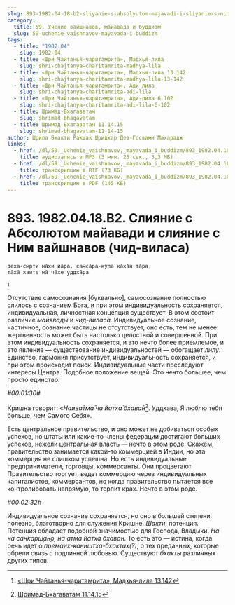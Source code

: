 ```yaml
---
slug: 893-1982-04-18-b2-sliyanie-s-absolyutom-majavadi-i-sliyanie-s-nim-vajshnavov-chid-vilasa
category:
  title: 59. Учение вайшнавов, майавада и буддизм
  slug: 59-uchenie-vaishnavov-mayavada-i-buddizm
tags:
  - title: "1982.04"
    slug: 1982-04
  - title: «Шри Чайтанья-чаритамрита», Мадхья-лила
    slug: shri-chajtanya-charitamrita-madhya-lila
  - title: «Шри Чайтанья-чаритамрита», Мадхья-лила 13.142
    slug: shri-chajtanya-charitamrita-madhya-lila-13-142
  - title: «Шри Чайтанья-чаритамрита», Ади-лила
    slug: shri-chajtanya-charitamrita-adi-lila
  - title: «Шри Чайтанья-чаритамрита», Ади-лила 6.102
    slug: shri-chajtanya-charitamrita-adi-lila-6-102
  - title: Шримад-Бхагаватам
    slug: shrimad-bhagavatam
  - title: Шримад-Бхагаватам 11.14.15
    slug: shrimad-bhagavatam-11-14-15
author: Шрила Бхакти Ракшак Шридхар Дев-Госвами Махарадж
links:
  - href: /dl/59._Uchenie_vaishnavov,_mayavada_i_buddizm/893_1982.04.18.B2_SridharMj_Slijanie_s_Absoljutom_majavadi_i_slijanie_s_Nim_vajshnavov_(chid-vilasa).mp3
    title: аудиозапись в MP3 (3 мин. 25 сек., 3,3 МБ)
  - href: /dl/59._Uchenie_vaishnavov,_mayavada_i_buddizm/893_1982.04.18.B2_SridharMj_Slijanie_s_Absoljutom_majavadi_i_slijanie_s_Nim_vajshnavov_(chid-vilasa).rtf
    title: транскрипцию в RTF (73 КБ)
  - href: /dl/59._Uchenie_vaishnavov,_mayavada_i_buddizm/893_1982.04.18.B2_SridharMj_Slijanie_s_Absoljutom_majavadi_i_slijanie_s_Nim_vajshnavov_(chid-vilasa).pdf
    title: транскрипцию в PDF (145 КБ)
---
```


# 893. 1982.04.18.B2. Слияние с Абсолютом майавади и слияние с Ним вайшнавов (чид-виласа)

    деха-смр̣ти на̄хи йа̄ра, сам̇са̄ра-кӯпа ка̄ха̄н̇ та̄ра
    та̄ха̄ хаите на̄ ча̄хе уддха̄ра
[^_ftn1]

Отсутствие самосознания [буквально], самосознание полностью слилось с сознанием Бога, и при этом индивидуальность сохраняется, индивидуальная, личностная концепция существует. В этом состоит различие *майявады* и *чид-виласа.* Индивидуальное сознание, частичное, сознание частицы не отсутствует, оно есть, тем не менее жертвенность может быть настолько целостной и совершенной. При этом индивидуальность сохраняется, и это нечто более приемлемое, и это явление — существование индивидуальностей — обогащает *лилу*. Единство, гармония присутствует, индивидуальность сохраняется, и при этом происходит поиск. Индивидуальные части преследуют интересы Центра. Подобное положение вещей. Это нечто большее, чем просто единство.

*#00:01:30#*

Кришна говорит: «*Наива̄тма̄ ча йатха̄ бхава̄н*[^_ftn2]. Уддхава, Я люблю тебя больше, чем Самого Себя».

Есть центральное правительство, и оно может не добиваться особых успехов, но штаты или какие-то члены федерации достигают больших успехов, нежели центральная власть — нечто в этом роде. Скажем, правительство занимается какой-то коммерцией в Индии, но эта коммерция не слишком успешна. Но есть индивидуальные предприниматели, торговцы, коммерсанты. Они процветают. Правительство торгует, ведет коммерцию через индивидуальных капиталистов, коммерсантов, но когда правительство пытается все контролировать напрямую, то терпит крах. Нечто в этом роде.

*#00:02:32#*

Индивидуальное сознание сохраняется, но оно в большей степени полезно, благотворно для служения Кришне. *Шакти*, потенция. Потенция обладает подобной значимостью для Господа, Владыки. *На ча сан̇карш̣ан̣о, на а̄тма йатха̄ бхава̄н.* То есть это — истина, когда речь идет о *премаих-каништха-бхактах(?)*, о тех преданных, которые обрели связь с подлинной любовью. Существуют *бхакты* различных других типов.



[^_ftn1]: [«Шри Чайтанья-чаритамрита», Мадхья-лила 13.142](../notes/shri-chajtanya-charitamrita-madhya-lila/shri-chajtanya-charitamrita-madhya-lila-13-142.md)

[^_ftn2]: [Шримад-Бхагаватам 11.14.15](../notes/shrimad-bhagavatam/shrimad-bhagavatam-11-14-15.md)
